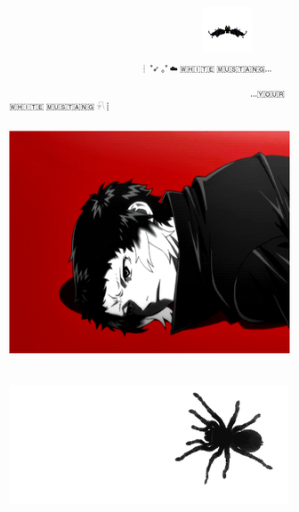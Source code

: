 ㅤㅤㅤㅤㅤㅤㅤㅤㅤㅤㅤㅤㅤㅤㅤㅤㅤㅤㅤㅤ         ㅤ          ㅤㅤㅤㅤㅤ <img src="https://github.com/dersuccu/dersuccu/blob/main/7b4ee972271b4e11ffaefa53fb313c5b.gif?raw=true" width="90" height="82" center>

 ㅤ ㅤ  ㅤ ㅤ ㅤ ㅤ ㅤ ㅤ ㅤ ㅤ ㅤ ㅤ ㅤ ㅤ ┊ ˚➶ ｡˚ ☁️ 🇼‌🇭‌🇮‌🇹‌🇪‌ 🇲‌🇺‌🇸‌🇹‌🇦‌🇳‌🇬‌... ㅤ ㅤ ㅤ  
   ㅤ ㅤ ㅤ ㅤ ㅤ ㅤ                       ㅤ ㅤ  ㅤ ㅤ  ㅤ ㅤ  ㅤ ㅤ                         ㅤ ㅤ ㅤ ㅤ  ㅤ ㅤ ㅤ ㅤㅤ ㅤ ㅤ ㅤ   ...🇾‌🇴‌🇺‌🇷‌ 🇼‌🇭‌🇮‌🇹‌🇪‌ 🇲‌🇺‌🇸‌🇹‌🇦‌🇳‌🇬‌ 𓍯┊ㅤ ㅤ  ㅤ ㅤ  ㅤ ㅤ 

ㅤㅤㅤㅤㅤ <img src="https://github.com/dersuccu/dersuccu/blob/main/e3edf2b46d4d65e25dc81865b9ad332e.gif?raw=true" height="400" center>     ㅤ        

ㅤㅤㅤㅤㅤㅤㅤㅤㅤㅤㅤㅤㅤㅤㅤㅤㅤㅤㅤㅤ         ㅤ          ㅤㅤㅤㅤㅤ <img src="https://github.com/dersuccu/dersuccu/blob/main/14d4ed6f59f189ad7b327828ed1ee15b.gif?raw=true" center>


